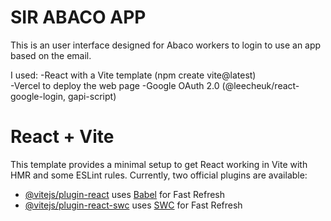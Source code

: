 # SIR ABACO APP

This is an user interface designed for Abaco workers to login to use an app based on the email.

I used:
-React with a Vite template (npm create vite@latest)                                                   
-Vercel to deploy the web page
-Google OAuth 2.0 (@leecheuk/react-google-login, gapi-script)







# React + Vite
This template provides a minimal setup to get React working in Vite with HMR and some ESLint rules.
Currently, two official plugins are available:
- [@vitejs/plugin-react](https://github.com/vitejs/vite-plugin-react/blob/main/packages/plugin-react/README.md) uses [Babel](https://babeljs.io/) for Fast Refresh
- [@vitejs/plugin-react-swc](https://github.com/vitejs/vite-plugin-react-swc) uses [SWC](https://swc.rs/) for Fast Refresh
